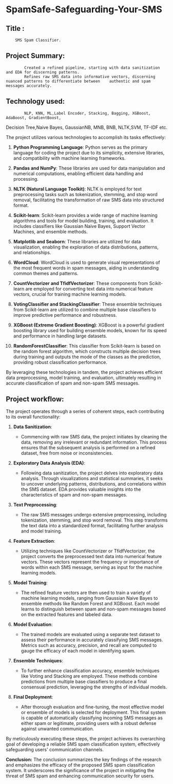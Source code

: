 # SpamSafe-Safeguarding-Your-SMS

## Title : 
        SMS Spam Classifier.


## Project Summary:
            Created a refined pipeline, starting with data sanitization and EDA for discerning patterns.
            Refines raw SMS data into informative vectors, discerning nuanced patterns to differentiate between    authentic and spam messages accurately.



## Technology used:
            NLP, KNN, ML,Label Encoder, Stacking, Bagging, XGBoost, AdaBoost, GradientBoost,
Decision Tree,Naive Bayes, GaussianNB, MNB, BNB, NLTK,SVM, TF-IDF etc.


The project utilizes various technologies to accomplish its tasks effectively:

1. **Python Programming Language**: Python serves as the primary language for coding the project due to its simplicity, extensive libraries, and compatibility with machine learning frameworks.

2. **Pandas and NumPy**: These libraries are used for data manipulation and numerical computations, enabling efficient data handling and processing.

3. **NLTK (Natural Language Toolkit)**: NLTK is employed for text preprocessing tasks such as tokenization, stemming, and stop word removal, facilitating the transformation of raw SMS data into structured format.

4. **Scikit-learn**: Scikit-learn provides a wide range of machine learning algorithms and tools for model building, training, and evaluation. It includes classifiers like Gaussian Naive Bayes, Support Vector Machines, and ensemble methods.

5. **Matplotlib and Seaborn**: These libraries are utilized for data visualization, enabling the exploration of data distributions, patterns, and relationships.

6. **WordCloud**: WordCloud is used to generate visual representations of the most frequent words in spam messages, aiding in understanding common themes and patterns.

7. **CountVectorizer and TfidfVectorizer**: These components from Scikit-learn are employed for converting text data into numerical feature vectors, crucial for training machine learning models.

8. **VotingClassifier and StackingClassifier**: These ensemble techniques from Scikit-learn are utilized to combine multiple base classifiers to improve predictive performance and robustness.

9. **XGBoost (Extreme Gradient Boosting)**: XGBoost is a powerful gradient boosting library used for building ensemble models, known for its speed and performance in handling large datasets.

10. **RandomForestClassifier**: This classifier from Scikit-learn is based on the random forest algorithm, which constructs multiple decision trees during training and outputs the mode of the classes as the prediction, providing robust classification performance.

By leveraging these technologies in tandem, the project achieves efficient data preprocessing, model training, and evaluation, ultimately resulting in accurate classification of spam and non-spam SMS messages.




## Project workflow:


The project operates through a series of coherent steps, each contributing to its overall functionality:

1. **Data Sanitization**:
   - Commencing with raw SMS data, the project initiates by cleaning the data, removing any irrelevant or redundant information. This process ensures that the subsequent analysis is performed on a refined dataset, free from noise or inconsistencies.

2. **Exploratory Data Analysis (EDA)**:
   - Following data sanitization, the project delves into exploratory data analysis. Through visualizations and statistical summaries, it seeks to uncover underlying patterns, distributions, and correlations within the SMS dataset. EDA provides valuable insights into the characteristics of spam and non-spam messages.

3. **Text Preprocessing**:
   - The raw SMS messages undergo extensive preprocessing, including tokenization, stemming, and stop word removal. This step transforms the text data into a standardized format, facilitating further analysis and model training.

4. **Feature Extraction**:
   - Utilizing techniques like CountVectorizer or TfidfVectorizer, the project converts the preprocessed text data into numerical feature vectors. These vectors represent the frequency or importance of words within each SMS message, serving as input for the machine learning models.

5. **Model Training**:
   - The refined feature vectors are then used to train a variety of machine learning models, ranging from Gaussian Naive Bayes to ensemble methods like Random Forest and XGBoost. Each model learns to distinguish between spam and non-spam messages based on the extracted features and labeled data.

6. **Model Evaluation**:
   - The trained models are evaluated using a separate test dataset to assess their performance in accurately classifying SMS messages. Metrics such as accuracy, precision, and recall are computed to gauge the efficacy of each model in identifying spam.

7. **Ensemble Techniques**:
   - To further enhance classification accuracy, ensemble techniques like Voting and Stacking are employed. These methods combine predictions from multiple base classifiers to produce a final consensual prediction, leveraging the strengths of individual models.

8. **Final Deployment**:
   - After thorough evaluation and fine-tuning, the most effective model or ensemble of models is selected for deployment. This final system is capable of automatically classifying incoming SMS messages as either spam or legitimate, providing users with a robust defense against unwanted communication.

By meticulously executing these steps, the project achieves its overarching goal of developing a reliable SMS spam classification system, effectively safeguarding users' communication channels.





 
**Conclusion:**
The conclusion summarizes the key findings of the research and emphasizes the efficacy of the proposed SMS spam classification system.
It underscores the significance of the project in mitigating the threat of SMS spam and enhancing communication security for users.

